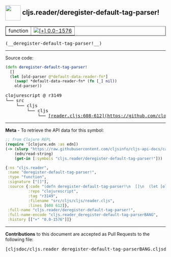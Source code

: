 ## <img width="48px" valign="middle" src="http://i.imgur.com/Hi20huC.png"> cljs.reader/deregister-default-tag-parser!

 <table border="1">
<tr>

<td>function</td>
<td><a href="https://github.com/cljsinfo/cljs-api-docs/tree/0.0-1576"><img valign="middle" alt="[+] 0.0-1576" src="https://img.shields.io/badge/+-0.0--1576-lightgrey.svg"></a> </td>
</tr>
</table>

 <samp>
(__deregister-default-tag-parser!__)<br>
</samp>

---





Source code:

```clj
(defn deregister-default-tag-parser!
  []
  (let [old-parser @*default-data-reader-fn*]
    (swap! *default-data-reader-fn* (fn [_] nil))
    old-parser))
```

 <pre>
clojurescript @ r3149
└── src
    └── cljs
        └── cljs
            └── <ins>[reader.cljs:608-612](https://github.com/clojure/clojurescript/blob/r3149/src/cljs/cljs/reader.cljs#L608-L612)</ins>
</pre>


---

__Meta__ - To retrieve the API data for this symbol:

```clj
;; from Clojure REPL
(require '[clojure.edn :as edn])
(-> (slurp "https://raw.githubusercontent.com/cljsinfo/cljs-api-docs/catalog/cljs-api.edn")
    (edn/read-string)
    (get-in [:symbols "cljs.reader/deregister-default-tag-parser!"]))
```

```clj
{:ns "cljs.reader",
 :name "deregister-default-tag-parser!",
 :type "function",
 :signature ["[]"],
 :source {:code "(defn deregister-default-tag-parser!\n  []\n  (let [old-parser @*default-data-reader-fn*]\n    (swap! *default-data-reader-fn* (fn [_] nil))\n    old-parser))",
          :repo "clojurescript",
          :tag "r3149",
          :filename "src/cljs/cljs/reader.cljs",
          :lines [608 612]},
 :full-name "cljs.reader/deregister-default-tag-parser!",
 :full-name-encode "cljs.reader_deregister-default-tag-parserBANG",
 :history [["+" "0.0-1576"]]}

```

---

__Contributions__ to this document are accepted as Pull Requests to the following file:

 <pre>
[cljsdoc/cljs.reader_deregister-default-tag-parserBANG.cljsdoc](https://github.com/cljsinfo/cljs-api-docs/blob/master/cljsdoc/cljs.reader_deregister-default-tag-parserBANG.cljsdoc)
</pre>

